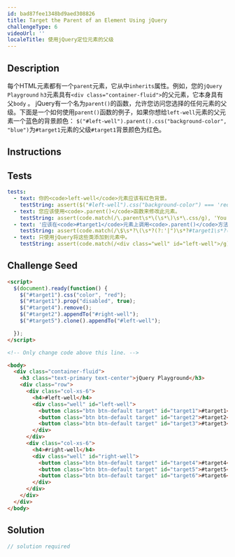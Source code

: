 ```yaml
---
id: bad87fee1348bd9aed308826
title: Target the Parent of an Element Using jQuery
challengeType: 6
videoUrl: ''
localeTitle: 使用jQuery定位元素的父级
---
```


## Description
<section id="description">每个HTML元素都有一个<code>parent</code>元素，它从中<code>inherits</code>属性。例如，您的<code>jQuery Playground</code> <code>h3</code>元素具有<code>&lt;div class=&quot;container-fluid&quot;&gt;</code>的父元素，它本身具有父<code>body</code> 。 jQuery有一个名为<code>parent()</code>的函数，允许您访问您选择的任何元素的父级。下面是一个如何使用<code>parent()</code>函数的例子，如果你想给<code>left-well</code>元素的父元素一个蓝色的背景颜色： <code>$(&quot;#left-well&quot;).parent().css(&quot;background-color&quot;, &quot;blue&quot;)</code>为<code>#target1</code>元素的父级<code>#target1</code>背景颜色为红色。 </section>

## Instructions
<section id="instructions">
</section>

## Tests
<section id='tests'>

```yml
tests:
  - text: 你的<code>left-well</code>元素应该有红色背景。
    testString: assert($("#left-well").css("background-color") === 'red' || $("#left-well").css("background-color") === 'rgb(255, 0, 0)' || $("#left-well").css("background-color").toLowerCase() === '#ff0000' || $("#left-well").css("background-color").toLowerCase() === '#f00', 'Your <code>left-well</code> element should have a red background.');
  - text: 您应该使用<code>.parent()</code>函数来修改此元素。
    testString: assert(code.match(/\.parent\s*\(\s*\)\s*\.css/g), 'You should use the <code>&#46;parent&#40;&#41;</code> function to modify this element.');
  - text: '应该在<code>#target1</code>元素上调用<code>.parent()</code>方法。'
    testString: assert(code.match(/\$\s*?\(\s*?(?:'|")\s*?#target1\s*?(?:'|")\s*?\)\s*?\.parent/gi), 'The <code>&#46;parent&#40;&#41;</code> method should be called on the <code>&#35;target1</code> element.');
  - text: 只使用jQuery将这些类添加到元素中。
    testString: assert(code.match(/<div class="well" id="left-well">/g), 'Only use jQuery to add these classes to the element.');

```

</section>

## Challenge Seed
<section id='challengeSeed'>

<div id='html-seed'>

```html
<script>
  $(document).ready(function() {
    $("#target1").css("color", "red");
    $("#target1").prop("disabled", true);
    $("#target4").remove();
    $("#target2").appendTo("#right-well");
    $("#target5").clone().appendTo("#left-well");

  });
</script>

<!-- Only change code above this line. -->

<body>
  <div class="container-fluid">
    <h3 class="text-primary text-center">jQuery Playground</h3>
    <div class="row">
      <div class="col-xs-6">
        <h4>#left-well</h4>
        <div class="well" id="left-well">
          <button class="btn btn-default target" id="target1">#target1</button>
          <button class="btn btn-default target" id="target2">#target2</button>
          <button class="btn btn-default target" id="target3">#target3</button>
        </div>
      </div>
      <div class="col-xs-6">
        <h4>#right-well</h4>
        <div class="well" id="right-well">
          <button class="btn btn-default target" id="target4">#target4</button>
          <button class="btn btn-default target" id="target5">#target5</button>
          <button class="btn btn-default target" id="target6">#target6</button>
        </div>
      </div>
    </div>
  </div>
</body>

```

</div>



</section>

## Solution
<section id='solution'>

```js
// solution required
```
</section>
